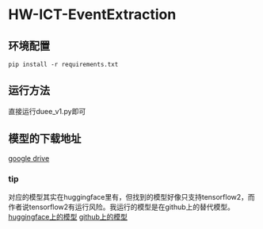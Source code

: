 # HW-ICT-EventExtraction
## 环境配置
```
pip install -r requirements.txt
```
## 运行方法


直接运行duee_v1.py即可
## 模型的下载地址
[google drive](https://drive.google.com/open?id=1ykENKV7dIFAqRRQbZIh0mSb7Vjc2MeFA)
### tip
对应的模型其实在huggingface里有，但找到的模型好像只支持tensorflow2，而作者说tensorflow2有运行风险。我运行的模型是在github上的替代模型。
[huggingface上的模型](https://huggingface.co/hfl/chinese-roberta-wwm-ext)
[github上的模型](https://github.com/brightmart/roberta_zh)
